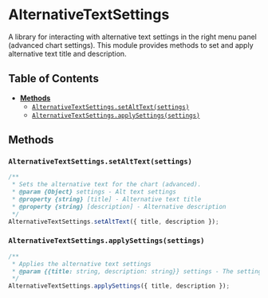 # AlternativeTextSettings

A library for interacting with alternative text settings in the right menu panel (advanced chart settings). This module provides methods to set and apply alternative text title and description.

## Table of Contents

-   [**Methods**](#methods)
    -   [`AlternativeTextSettings.setAltText(settings)`](#alternativetextsettingssetalttextsettings)
    -   [`AlternativeTextSettings.applySettings(settings)`](#alternativetextsettingsapplysettingssettings)

## Methods

### `AlternativeTextSettings.setAltText(settings)`

```javascript
/**
 * Sets the alternative text for the chart (advanced).
 * @param {Object} settings - Alt text settings
 * @property {string} [title] - Alternative text title
 * @property {string} [description] - Alternative description
 */
AlternativeTextSettings.setAltText({ title, description });
```

### `AlternativeTextSettings.applySettings(settings)`

```javascript
/**
 * Applies the alternative text settings
 * @param {{title: string, description: string}} settings - The settings to apply.
 */
AlternativeTextSettings.applySettings({ title, description });
```
